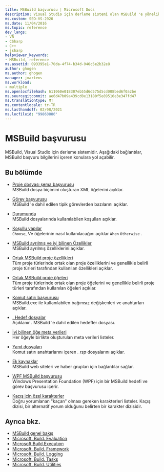 ```yaml
---
title: MSBuild başvurusu | Microsoft Docs
description: Visual Studio için derleme sistemi olan MSBuild 'e yönelik başvuru bilgilerini içeren makalelere erişin.
ms.custom: SEO-VS-2020
ms.date: 11/04/2016
ms.topic: reference
dev_langs:
- VB
- CSharp
- C++
- jsharp
helpviewer_keywords:
- MSBuild, reference
ms.assetid: 093395e1-70da-4f74-b34d-046c5e2b32e8
author: ghogen
ms.author: ghogen
manager: jmartens
ms.workload:
- multiple
ms.openlocfilehash: 611060e018307eb55d6d575d5cd008bed6f0a2be
ms.sourcegitcommit: ae6d47b09a439cd0e13180f5e89510e3e347fd47
ms.translationtype: MT
ms.contentlocale: tr-TR
ms.lasthandoff: 02/08/2021
ms.locfileid: "99860886"
---
```

# <a name="msbuild-reference"></a>MSBuild başvurusu

MSBuild, Visual Studio için derleme sistemidir. Aşağıdaki bağlantılar, MSBuild başvuru bilgilerini içeren konulara yol açabilir.

## <a name="in-this-section"></a>Bu bölümde

- [Proje dosyası şema başvurusu](../msbuild/msbuild-project-file-schema-reference.md)\
 MSBuild dosya biçimini oluşturan XML öğelerini açıklar.

- [Görev başvurusu](../msbuild/msbuild-task-reference.md)\
 MSBuild 'e dahil edilen tipik görevlerden bazılarını açıklar.

- [Durumunda](../msbuild/msbuild-conditions.md)\
 MSBuild dosyalarında kullanılabilen koşulları açıklar.

- [Koşullu yapılar](../msbuild/msbuild-conditional-constructs.md)\
 `Choose`, Ve öğelerinin nasıl kullanılacağını açıklar `When` `Otherwise` .

- [MSBuild ayrılmış ve iyi bilinen Özellikler](../msbuild/msbuild-reserved-and-well-known-properties.md)\
 MSBuild ayrılmış özelliklerini açıklar.

- [Ortak MSBuild proje özellikleri](../msbuild/common-msbuild-project-properties.md)\
 Tüm proje türlerinde ortak olan proje özelliklerini ve genellikle belirli proje türleri tarafından kullanılan özellikleri açıklar.

- [Ortak MSBuild proje öğeleri](../msbuild/common-msbuild-project-items.md)\
 Tüm proje türlerinde ortak olan proje öğelerini ve genellikle belirli proje türleri tarafından kullanılan öğeleri açıklar.

- [Komut satırı başvurusu](../msbuild/msbuild-command-line-reference.md)\
 MSBuild.exe ile kullanılabilen bağımsız değişkenleri ve anahtarları açıklar.

- [. Hedef dosyalar](../msbuild/msbuild-dot-targets-files.md)\
 Açıklanır *.* MSBuild 'e dahil edilen hedefler dosyası.

- [İyi bilinen öğe meta verileri](../msbuild/msbuild-well-known-item-metadata.md)\
 Her öğeyle birlikte oluşturulan meta verileri listeler.

- [Yanıt dosyaları](../msbuild/msbuild-response-files.md)\
 Komut satırı anahtarlarını içeren *. rsp* dosyalarını açıklar.

- [Ek kaynaklar](https://social.msdn.microsoft.com/forums/vstudio/home?forum=msbuild)\
 MSBuild web siteleri ve haber grupları için bağlantılar sağlar.

- [WPF MSBuild başvurusu](../msbuild/wpf-msbuild-reference.md)\
 Windows Presentation Foundation (WPF) için bir MSBuild hedefi ve görev başvurusu içerir.

- [Kaçış için özel karakterler](../msbuild/special-characters-to-escape.md)\
 Doğru yorumlanan "kaçan" olması gereken karakterleri listeler. Kaçış dizisi, bir alternatif yorum olduğunu belirten bir karakter dizisidir.

## <a name="see-also"></a>Ayrıca bkz.

- [MSBuild genel bakış](../msbuild/msbuild.md)
- [Microsoft. Build. Evaluation](/dotnet/api/microsoft.build.evaluation)
- [Microsoft.Build.Executıon](/dotnet/api/microsoft.build.execution)
- [Microsoft. Build. Framework](/dotnet/api/microsoft.build.framework)
- [Microsoft. Build. Logging](/dotnet/api/microsoft.build.logging)
- [Microsoft. Build. Tasks](/dotnet/api/microsoft.build.tasks)
- [Microsoft. Build. Utilities](/dotnet/api/microsoft.build.utilities)
